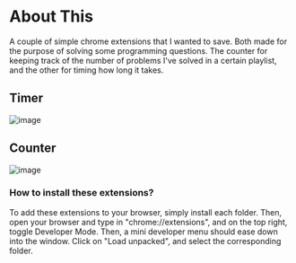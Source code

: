 # About This
A couple of simple chrome extensions that I wanted to save. Both made for the purpose of solving some programming questions. The counter for keeping track of the number of problems I've solved in a certain playlist, and the other for timing how long it takes. 

## Timer
![image](https://github.com/user-attachments/assets/527678ac-a751-420b-9366-c7e17158b54e)

## Counter
![image](https://github.com/user-attachments/assets/614678a4-7600-46a3-8e8f-3211d6e1793f)

### How to install these extensions?
To add these extensions to your browser, simply install each folder. Then, open your browser and type in "chrome://extensions", and on the top right, toggle Developer Mode. Then, a mini developer menu should ease down into the window. Click on "Load unpacked", and select the corresponding folder. 
